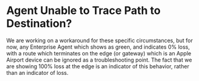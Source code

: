# Agent Unable to Trace Path to Destination?

We are working on a workaround for these specific circumstances, but for now, any Enterprise Agent which shows as green, and indicates 0% loss, with a route which terminates on the edge (or gateway) which is an Apple Airport device can be ignored as a troubleshooting point. The fact that we are showing 100% loss at the edge is an indicator of this behavior, rather than an indicator of loss.

